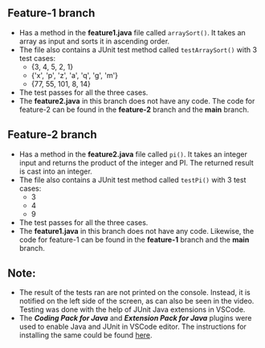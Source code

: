 ## Feature-1 branch
- Has a method in the **feature1.java** file called ```arraySort()```. It takes an array as input and sorts it in ascending order. 
- The file also contains a JUnit test method called ```testArraySort()``` with 3 test cases:
    - {3, 4, 5, 2, 1}
    - {'x', 'p', 'z', 'a', 'q', 'g', 'm'}
    - {77, 55, 101, 8, 14}
- The test passes for all the three cases. 
- The **feature2.java** in this branch does not have any code. The code for feature-2 can be found in the **feature-2** branch and the **main** branch.
   
 
## Feature-2 branch
- Has a method in the **feature2.java** file called ```pi()```. It takes an integer input and returns the product of the integer and PI. The returned result is cast into an integer. 
- The file also contains a JUnit test method called ```testPi()``` with 3 test cases:
    - 3
    - 4
    - 9
- The test passes for all the three cases. 
- The **feature1.java** in this branch does not have any code. Likewise, the code for feature-1 can be found in the **feature-1** branch and the **main** branch.

## Note:
- The result of the tests ran are not printed on the console. Instead, it is notified on the left side of the screen, as can also be seen in the video. Testing was done with the help of JUnit Java extensions in VSCode.
- The ***Coding Pack for Java*** and ***Extension Pack for Java*** plugins were used to enable Java and JUnit in VSCode editor. The instructions for installing the same could be found [here](https://code.visualstudio.com/docs/languages/java).

